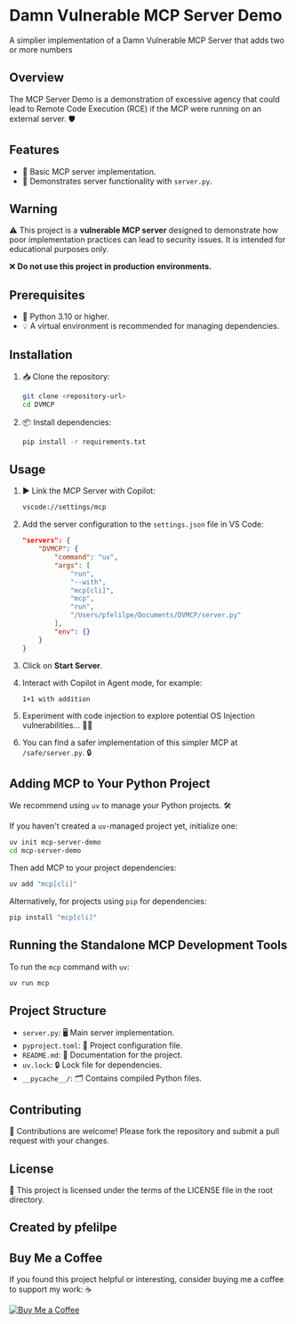 # Damn Vulnerable MCP Server Demo

A simplier implementation of a Damn Vulnerable MCP Server that adds two or more numbers

## Overview
The MCP Server Demo is a demonstration of excessive agency that could lead to Remote Code Execution (RCE) if the MCP were running on an external server. 🛡️

## Features
- 🚀 Basic MCP server implementation.
- 📂 Demonstrates server functionality with `server.py`.

## Warning

⚠️ This project is a **vulnerable MCP server** designed to demonstrate how poor implementation practices can lead to security issues. It is intended for educational purposes only.

❌ **Do not use this project in production environments.**

## Prerequisites
- 🐍 Python 3.10 or higher.
- 💡 A virtual environment is recommended for managing dependencies.

## Installation
1. 📥 Clone the repository:
   ```bash
   git clone <repository-url>
   cd DVMCP
   ```

2. 📦 Install dependencies:
   ```bash
   pip install -r requirements.txt
   ```

## Usage
1. ▶️ Link the MCP Server with Copilot:
   ```bash
   vscode://settings/mcp
   ```

2. Add the server configuration to the `settings.json` file in VS Code:

   ```json
   "servers": {
       "DVMCP": {
           "command": "uv",
           "args": [
               "run",
               "--with",
               "mcp[cli]",
               "mcp",
               "run",
               "/Users/pfelilpe/Documents/DVMCP/server.py"
           ],
           "env": {}
       }
   }
   ```

3. Click on **Start Server**.

4. Interact with Copilot in Agent mode, for example:
   ```
   1+1 with addition
   ```

5. Experiment with code injection to explore potential OS Injection vulnerabilities... 🕵️‍♂️

6. You can find a safer implementation of this simpler MCP at `/safe/server.py`. 🔒

## Adding MCP to Your Python Project

We recommend using `uv` to manage your Python projects. 🛠️

If you haven't created a `uv`-managed project yet, initialize one:

```bash
uv init mcp-server-demo
cd mcp-server-demo
```

Then add MCP to your project dependencies:

```bash
uv add "mcp[cli]"
```

Alternatively, for projects using `pip` for dependencies:

```bash
pip install "mcp[cli]"
```

## Running the Standalone MCP Development Tools

To run the `mcp` command with `uv`:

```bash
uv run mcp
```

## Project Structure
- `server.py`: 🖥️ Main server implementation.
- `pyproject.toml`: 📜 Project configuration file.
- `README.md`: 📖 Documentation for the project.
- `uv.lock`: 🔒 Lock file for dependencies.
- `__pycache__/`: 🗂️ Contains compiled Python files.

## Contributing
🤝 Contributions are welcome! Please fork the repository and submit a pull request with your changes.

## License
📄 This project is licensed under the terms of the LICENSE file in the root directory.

## Created by pfelilpe

## Buy Me a Coffee
If you found this project helpful or interesting, consider buying me a coffee to support my work: ☕️

[![Buy Me a Coffee](https://www.buymeacoffee.com/assets/img/custom_images/orange_img.png)](https://www.buymeacoffee.com/pfelilpe)
